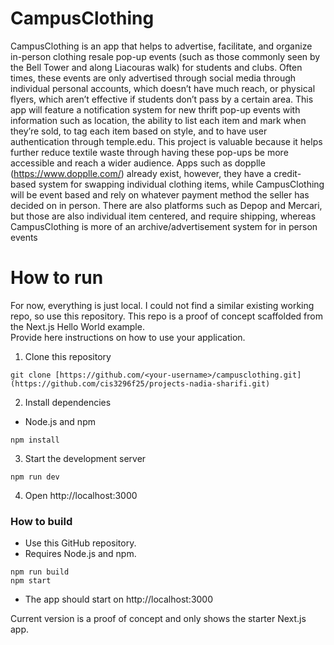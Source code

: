 # CampusClothing
CampusClothing is an app that helps to advertise, facilitate, and organize in-person clothing resale pop-up events (such as those commonly seen by the Bell Tower and along Liacouras walk) for students and clubs. Often times, these events are only advertised through social media through individual personal accounts, which doesn’t have much reach, or physical flyers, which aren’t effective if students don’t pass by a certain area. This app will feature a notification system for new thrift pop-up events with information such as location, the ability to list each item and mark when they’re sold, to tag each item based on style, and to have user authentication through temple.edu. This project is valuable because it helps further reduce textile waste through having these pop-ups be more accessible and reach a wider audience. Apps such as dopplle (https://www.dopplle.com/) already exist, however, they have a credit-based system for swapping individual clothing items, while CampusClothing will be event based and rely on whatever payment method the seller has decided on  in person. There are also platforms such as Depop and Mercari, but those are also individual item centered, and require shipping, whereas CampusClothing is more of an archive/advertisement system for in person events  


# How to run 
For now, everything is just local. I could not find a similar existing working repo, so use this repository. This repo is a proof of concept scaffolded from the Next.js Hello World example.  
Provide here instructions on how to use your application.   
1. Clone this repository
```
git clone [https://github.com/<your-username>/campusclothing.git](https://github.com/cis3296f25/projects-nadia-sharifi.git)
```
2. Install dependencies
- Node.js and npm
```
npm install
```
3. Start the development server
```
npm run dev
```
4. Open http://localhost:3000


### How to build
- Use this GitHub repository.
- Requires Node.js and npm.
```
npm run build
npm start
```
- The app should start on http://localhost:3000

Current version is a proof of concept and only shows the starter Next.js app.
